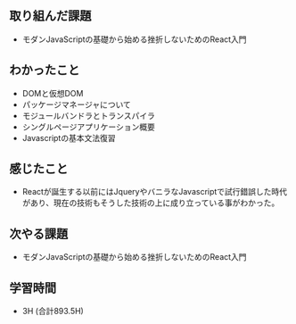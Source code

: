 ## 取り組んだ課題
- モダンJavaScriptの基礎から始める挫折しないためのReact入門


## わかったこと
- DOMと仮想DOM
- パッケージマネージャについて
- モジュールバンドラとトランスパイラ
- シングルページアプリケーション概要
- Javascriptの基本文法復習
  
## 感じたこと
- Reactが誕生する以前にはJqueryやバニラなJavascriptで試行錯誤した時代があり、現在の技術もそうした技術の上に成り立っている事がわかった。

## 次やる課題  
- モダンJavaScriptの基礎から始める挫折しないためのReact入門
  
## 学習時間  
- 3H (合計893.5H)
